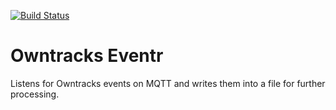 [![Build Status](https://travis-ci.org/neckhair/owntracks-eventr.svg?branch=master)](https://travis-ci.org/neckhair/owntracks-eventr)

# Owntracks Eventr

Listens for Owntracks events on MQTT and writes them into a file for further processing.
